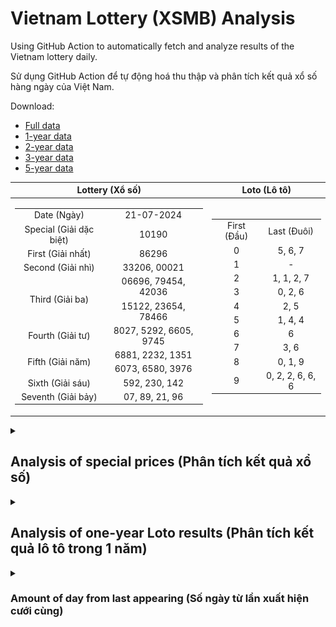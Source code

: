 # Vietnam Lottery (XSMB) Analysis

Using GitHub Action to automatically fetch and analyze results of the Vietnam lottery daily.

Sử dụng GitHub Action để tự động hoá thu thập và phân tích kết quả xổ số hàng ngày của Việt Nam.

Download:

* [Full data](https://raw.githubusercontent.com/khiemdoan/vietnam-lottery-xsmb-analysis/main/results/xsmb.csv)
* [1-year data](https://raw.githubusercontent.com/khiemdoan/vietnam-lottery-xsmb-analysis/main/results/xsmb_1_year.csv)
* [2-year data](https://raw.githubusercontent.com/khiemdoan/vietnam-lottery-xsmb-analysis/main/results/xsmb_2_year.csv)
* [3-year data](https://raw.githubusercontent.com/khiemdoan/vietnam-lottery-xsmb-analysis/main/results/xsmb_3_year.csv)
* [5-year data](https://raw.githubusercontent.com/khiemdoan/vietnam-lottery-xsmb-analysis/main/results/xsmb_5_year.csv)

| Lottery (Xổ số) | Loto (Lô tô) |
| :------------: | :----------: |
| <table><tr><td>Date (Ngày)</td><td>21-07-2024</td></tr><tr><td>Special (Giải dặc biệt)</td><td>10190</td></tr><tr><td>First (Giải nhất)</td><td>86296</td></tr><tr><td>Second (Giải nhì)</td><td>33206, 00021</td></tr><tr><td rowspan="2">Third (Giải ba)</td><td>06696, 79454, 42036</td></tr><tr><td>15122, 23654, 78466</td></tr><tr><td>Fourth (Giải tư)</td><td>8027, 5292, 6605, 9745</td></tr><tr><td rowspan="2">Fifth (Giải năm)</td><td>6881, 2232, 1351</td></tr><tr><td>6073, 6580, 3976</td></tr><tr><td>Sixth (Giải sáu)</td><td>592, 230, 142</td></tr><tr><td>Seventh (Giải bảy)</td><td>07, 89, 21, 96</td></tr></table> | <table><tr><td>First (Đầu)</td><td>Last (Đuôi)</td></tr><tr><td>0</td><td>5, 6, 7</td></tr><tr><td>1</td><td>-</td></tr><tr><td>2</td><td>1, 1, 2, 7</td></tr><tr><td>3</td><td>0, 2, 6</td></tr><tr><td>4</td><td>2, 5</td></tr><tr><td>5</td><td>1, 4, 4</td></tr><tr><td>6</td><td>6</td></tr><tr><td>7</td><td>3, 6</td></tr><tr><td>8</td><td>0, 1, 9</td></tr><tr><td>9</td><td>0, 2, 2, 6, 6, 6</td></tr></table> |

<details>
  <summary><h2>Analysis of special prices (Phân tích kết quả xổ số)</h2></summary>
  <h3>Amount of day from last appearing (Số ngày từ lần xuất hiện cuối cùng)</h3>

  ![Delta](images/special_delta.jpg)

  <h3>Top 10 amount of day from last appearing (Top 10 số lâu chưa xuất hiện)</h3>

  ![Delta top 10](images/special_delta_top_10.jpg)
</details>

<details>
  <summary><h2>Analysis of one-year Loto results (Phân tích kết quả lô tô trong 1 năm)</h2></summary>

  Max: 128. Min: 65.

  Mean: 97.74. Standard deviation: 11.31.

  <h3>Detail (Chi tiết)</h3>

  ![Detail](images/heatmap.jpg)

  <h3>Top 10</h3>

  ![Top 10](images/top-10.jpg)

  <h3>Distribution (Phân bổ)</h3>

  ![Distribution](images/distribution.jpg)
</details>

<details>
  <summary><h3>Amount of day from last appearing (Số ngày từ lần xuất hiện cưới cùng)</h2></summary>

  ![Delta](images/delta.jpg)

  <h3>Top 10 amount of day from last appearing (Top 10 số lâu chưa xuất hiện)</h3>

  ![Delta top 10](images/delta_top_10.jpg)
</details>